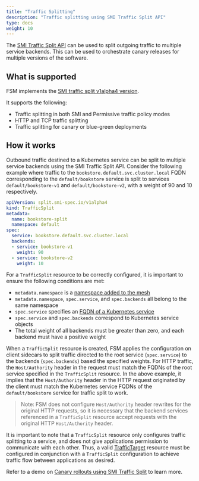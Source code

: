 ```yaml
---
title: "Traffic Splitting"
description: "Traffic splitting using SMI Traffic Split API"
type: docs
weight: 10
---
```


The [SMI Traffic Split API](https://github.com/servicemeshinterface/smi-spec/blob/main/apis/traffic-split/v1alpha4/traffic-split.md) can be used to split outgoing traffic to multiple service backends. This can be used to orchestrate canary releases for multiple versions of the software.

## What is supported

FSM implements the [SMI traffic split v1alpha4 version](https://github.com/servicemeshinterface/smi-spec/blob/main/apis/traffic-split/v1alpha4/traffic-split.md).

It supports the following:

- Traffic splitting in both SMI and Permissive traffic policy modes
- HTTP and TCP traffic splitting
- Traffic splitting for canary or blue-green deployments

## How it works

Outbound traffic destined to a Kubernetes service can be split to multiple service backends using the SMI Traffic Split API. Consider the following example where traffic to the `bookstore.default.svc.cluster.local` FQDN corresponding to the `default/bookstore` service is split to services `default/bookstore-v1` and `default/bookstore-v2`, with a weight of 90 and 10 respectively.

```yaml
apiVersion: split.smi-spec.io/v1alpha4
kind: TrafficSplit
metadata:
  name: bookstore-split
  namespace: default
spec:
  service: bookstore.default.svc.cluster.local
  backends:
  - service: bookstore-v1
    weight: 90
  - service: bookstore-v2
    weight: 10
```

For a `TrafficSplit` resource to be correctly configured, it is important to ensure the following conditions are met:

- `metadata.namespace` is a [namespace added to the mesh](/guides/app_onboarding/namespaces/)
- `metadata.namespace`, `spec.service`, and `spec.backends` all belong to the same namespace
- `spec.service` specifies an [FQDN of a Kubernetes service](https://kubernetes.io/docs/concepts/services-networking/dns-pod-service/#services)
- `spec.service` and `spec.backends` correspond to Kubernetes service objects
- The total weight of all backends must be greater than zero, and each backend must have a positive weight

When a `TrafficSplit` resource is created, FSM applies the configuration on client sidecars to split traffic directed to the root service (`spec.service`) to the backends (`spec.backends`) based the specified weights. For HTTP traffic, the `Host/Authority` header in the request must match the FQDNs of the root service specified in the `TrafficSplit` resource. In the above example, it implies that the `Host/Authority` header in the HTTP request originated by the client must match the Kubernetes service FQDNs of the `default/bookstore` service for traffic split to work.

> Note: FSM does not configure `Host/Authority` header rewrites for the original HTTP requests, so it is necessary that the backend services referenced in a `TrafficSplit` resource accept requests with the original HTTP `Host/Authority` header.

It is important to note that a `TrafficSplit` resource only configures traffic splitting to a service, and does not give applications permission to communicate with each other. Thus, a valid [TrafficTarget](https://github.com/servicemeshinterface/smi-spec/blob/main/apis/traffic-access/v1alpha3/traffic-access.md#traffictarget) resource must be configured in conjunction with a `TrafficSplit` configuration to achieve traffic flow between applications as desired.

Refer to a demo on [Canary rollouts using SMI Traffic Split](/demos/traffic_management/canary_rollout) to learn more.